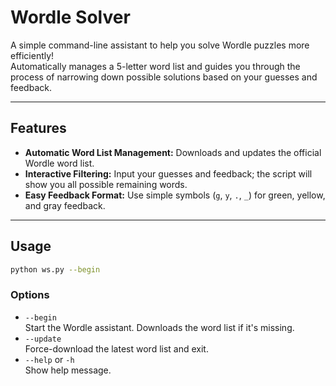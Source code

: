 # Wordle Solver

A simple command-line assistant to help you solve Wordle puzzles more efficiently!  
Automatically manages a 5-letter word list and guides you through the process of narrowing down possible solutions based on your guesses and feedback.

---

## Features

- **Automatic Word List Management:** Downloads and updates the official Wordle word list.
- **Interactive Filtering:** Input your guesses and feedback; the script will show you all possible remaining words.
- **Easy Feedback Format:** Use simple symbols (`g`, `y`, `.`, `_`) for green, yellow, and gray feedback.

---

## Usage

```sh
python ws.py --begin
```

### Options

- `--begin`  
  Start the Wordle assistant. Downloads the word list if it's missing.
- `--update`  
  Force-download the latest word list and exit.
- `--help` or `-h`  
  Show help message.
